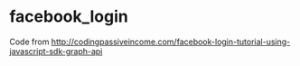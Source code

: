# facebook_login

Code from http://codingpassiveincome.com/facebook-login-tutorial-using-javascript-sdk-graph-api

